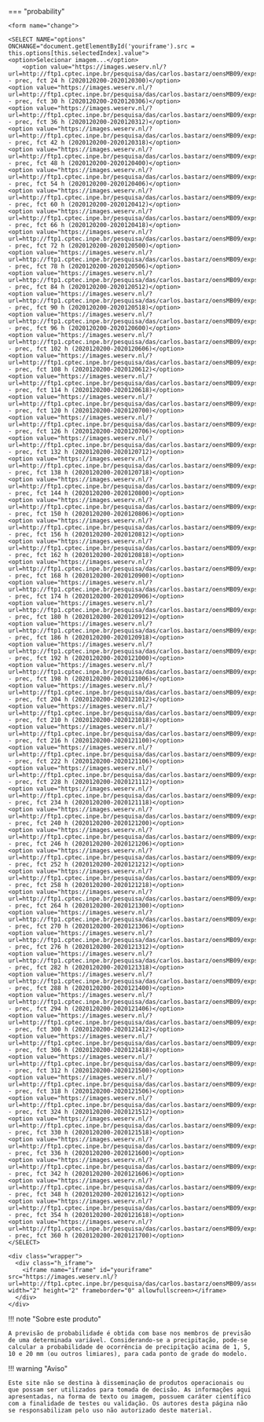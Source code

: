 

=== "probability"

    <form name="change">
    
    <SELECT NAME="options" ONCHANGE="document.getElementById('youriframe').src = this.options[this.selectedIndex].value">
    <option>Selecionar imagem...</option>
        <option value="https://images.weserv.nl/?url=http://ftp1.cptec.inpe.br/pesquisa/das/carlos.bastarz/oensMB09/exps/gnu_egeon_m128p_p64p/prod/probability/2020120200/prec20201202002020120300.png">probability - prec, fct 24 h (2020120200-2020120300)</option>
    <option value="https://images.weserv.nl/?url=http://ftp1.cptec.inpe.br/pesquisa/das/carlos.bastarz/oensMB09/exps/gnu_egeon_m128p_p64p/prod/probability/2020120200/prec20201202002020120306.png">probability - prec, fct 30 h (2020120200-2020120306)</option>
    <option value="https://images.weserv.nl/?url=http://ftp1.cptec.inpe.br/pesquisa/das/carlos.bastarz/oensMB09/exps/gnu_egeon_m128p_p64p/prod/probability/2020120200/prec20201202002020120312.png">probability - prec, fct 36 h (2020120200-2020120312)</option>
    <option value="https://images.weserv.nl/?url=http://ftp1.cptec.inpe.br/pesquisa/das/carlos.bastarz/oensMB09/exps/gnu_egeon_m128p_p64p/prod/probability/2020120200/prec20201202002020120318.png">probability - prec, fct 42 h (2020120200-2020120318)</option>
    <option value="https://images.weserv.nl/?url=http://ftp1.cptec.inpe.br/pesquisa/das/carlos.bastarz/oensMB09/exps/gnu_egeon_m128p_p64p/prod/probability/2020120200/prec20201202002020120400.png">probability - prec, fct 48 h (2020120200-2020120400)</option>
    <option value="https://images.weserv.nl/?url=http://ftp1.cptec.inpe.br/pesquisa/das/carlos.bastarz/oensMB09/exps/gnu_egeon_m128p_p64p/prod/probability/2020120200/prec20201202002020120406.png">probability - prec, fct 54 h (2020120200-2020120406)</option>
    <option value="https://images.weserv.nl/?url=http://ftp1.cptec.inpe.br/pesquisa/das/carlos.bastarz/oensMB09/exps/gnu_egeon_m128p_p64p/prod/probability/2020120200/prec20201202002020120412.png">probability - prec, fct 60 h (2020120200-2020120412)</option>
    <option value="https://images.weserv.nl/?url=http://ftp1.cptec.inpe.br/pesquisa/das/carlos.bastarz/oensMB09/exps/gnu_egeon_m128p_p64p/prod/probability/2020120200/prec20201202002020120418.png">probability - prec, fct 66 h (2020120200-2020120418)</option>
    <option value="https://images.weserv.nl/?url=http://ftp1.cptec.inpe.br/pesquisa/das/carlos.bastarz/oensMB09/exps/gnu_egeon_m128p_p64p/prod/probability/2020120200/prec20201202002020120500.png">probability - prec, fct 72 h (2020120200-2020120500)</option>
    <option value="https://images.weserv.nl/?url=http://ftp1.cptec.inpe.br/pesquisa/das/carlos.bastarz/oensMB09/exps/gnu_egeon_m128p_p64p/prod/probability/2020120200/prec20201202002020120506.png">probability - prec, fct 78 h (2020120200-2020120506)</option>
    <option value="https://images.weserv.nl/?url=http://ftp1.cptec.inpe.br/pesquisa/das/carlos.bastarz/oensMB09/exps/gnu_egeon_m128p_p64p/prod/probability/2020120200/prec20201202002020120512.png">probability - prec, fct 84 h (2020120200-2020120512)</option>
    <option value="https://images.weserv.nl/?url=http://ftp1.cptec.inpe.br/pesquisa/das/carlos.bastarz/oensMB09/exps/gnu_egeon_m128p_p64p/prod/probability/2020120200/prec20201202002020120518.png">probability - prec, fct 90 h (2020120200-2020120518)</option>
    <option value="https://images.weserv.nl/?url=http://ftp1.cptec.inpe.br/pesquisa/das/carlos.bastarz/oensMB09/exps/gnu_egeon_m128p_p64p/prod/probability/2020120200/prec20201202002020120600.png">probability - prec, fct 96 h (2020120200-2020120600)</option>
    <option value="https://images.weserv.nl/?url=http://ftp1.cptec.inpe.br/pesquisa/das/carlos.bastarz/oensMB09/exps/gnu_egeon_m128p_p64p/prod/probability/2020120200/prec20201202002020120606.png">probability - prec, fct 102 h (2020120200-2020120606)</option>
    <option value="https://images.weserv.nl/?url=http://ftp1.cptec.inpe.br/pesquisa/das/carlos.bastarz/oensMB09/exps/gnu_egeon_m128p_p64p/prod/probability/2020120200/prec20201202002020120612.png">probability - prec, fct 108 h (2020120200-2020120612)</option>
    <option value="https://images.weserv.nl/?url=http://ftp1.cptec.inpe.br/pesquisa/das/carlos.bastarz/oensMB09/exps/gnu_egeon_m128p_p64p/prod/probability/2020120200/prec20201202002020120618.png">probability - prec, fct 114 h (2020120200-2020120618)</option>
    <option value="https://images.weserv.nl/?url=http://ftp1.cptec.inpe.br/pesquisa/das/carlos.bastarz/oensMB09/exps/gnu_egeon_m128p_p64p/prod/probability/2020120200/prec20201202002020120700.png">probability - prec, fct 120 h (2020120200-2020120700)</option>
    <option value="https://images.weserv.nl/?url=http://ftp1.cptec.inpe.br/pesquisa/das/carlos.bastarz/oensMB09/exps/gnu_egeon_m128p_p64p/prod/probability/2020120200/prec20201202002020120706.png">probability - prec, fct 126 h (2020120200-2020120706)</option>
    <option value="https://images.weserv.nl/?url=http://ftp1.cptec.inpe.br/pesquisa/das/carlos.bastarz/oensMB09/exps/gnu_egeon_m128p_p64p/prod/probability/2020120200/prec20201202002020120712.png">probability - prec, fct 132 h (2020120200-2020120712)</option>
    <option value="https://images.weserv.nl/?url=http://ftp1.cptec.inpe.br/pesquisa/das/carlos.bastarz/oensMB09/exps/gnu_egeon_m128p_p64p/prod/probability/2020120200/prec20201202002020120718.png">probability - prec, fct 138 h (2020120200-2020120718)</option>
    <option value="https://images.weserv.nl/?url=http://ftp1.cptec.inpe.br/pesquisa/das/carlos.bastarz/oensMB09/exps/gnu_egeon_m128p_p64p/prod/probability/2020120200/prec20201202002020120800.png">probability - prec, fct 144 h (2020120200-2020120800)</option>
    <option value="https://images.weserv.nl/?url=http://ftp1.cptec.inpe.br/pesquisa/das/carlos.bastarz/oensMB09/exps/gnu_egeon_m128p_p64p/prod/probability/2020120200/prec20201202002020120806.png">probability - prec, fct 150 h (2020120200-2020120806)</option>
    <option value="https://images.weserv.nl/?url=http://ftp1.cptec.inpe.br/pesquisa/das/carlos.bastarz/oensMB09/exps/gnu_egeon_m128p_p64p/prod/probability/2020120200/prec20201202002020120812.png">probability - prec, fct 156 h (2020120200-2020120812)</option>
    <option value="https://images.weserv.nl/?url=http://ftp1.cptec.inpe.br/pesquisa/das/carlos.bastarz/oensMB09/exps/gnu_egeon_m128p_p64p/prod/probability/2020120200/prec20201202002020120818.png">probability - prec, fct 162 h (2020120200-2020120818)</option>
    <option value="https://images.weserv.nl/?url=http://ftp1.cptec.inpe.br/pesquisa/das/carlos.bastarz/oensMB09/exps/gnu_egeon_m128p_p64p/prod/probability/2020120200/prec20201202002020120900.png">probability - prec, fct 168 h (2020120200-2020120900)</option>
    <option value="https://images.weserv.nl/?url=http://ftp1.cptec.inpe.br/pesquisa/das/carlos.bastarz/oensMB09/exps/gnu_egeon_m128p_p64p/prod/probability/2020120200/prec20201202002020120906.png">probability - prec, fct 174 h (2020120200-2020120906)</option>
    <option value="https://images.weserv.nl/?url=http://ftp1.cptec.inpe.br/pesquisa/das/carlos.bastarz/oensMB09/exps/gnu_egeon_m128p_p64p/prod/probability/2020120200/prec20201202002020120912.png">probability - prec, fct 180 h (2020120200-2020120912)</option>
    <option value="https://images.weserv.nl/?url=http://ftp1.cptec.inpe.br/pesquisa/das/carlos.bastarz/oensMB09/exps/gnu_egeon_m128p_p64p/prod/probability/2020120200/prec20201202002020120918.png">probability - prec, fct 186 h (2020120200-2020120918)</option>
    <option value="https://images.weserv.nl/?url=http://ftp1.cptec.inpe.br/pesquisa/das/carlos.bastarz/oensMB09/exps/gnu_egeon_m128p_p64p/prod/probability/2020120200/prec20201202002020121000.png">probability - prec, fct 192 h (2020120200-2020121000)</option>
    <option value="https://images.weserv.nl/?url=http://ftp1.cptec.inpe.br/pesquisa/das/carlos.bastarz/oensMB09/exps/gnu_egeon_m128p_p64p/prod/probability/2020120200/prec20201202002020121006.png">probability - prec, fct 198 h (2020120200-2020121006)</option>
    <option value="https://images.weserv.nl/?url=http://ftp1.cptec.inpe.br/pesquisa/das/carlos.bastarz/oensMB09/exps/gnu_egeon_m128p_p64p/prod/probability/2020120200/prec20201202002020121012.png">probability - prec, fct 204 h (2020120200-2020121012)</option>
    <option value="https://images.weserv.nl/?url=http://ftp1.cptec.inpe.br/pesquisa/das/carlos.bastarz/oensMB09/exps/gnu_egeon_m128p_p64p/prod/probability/2020120200/prec20201202002020121018.png">probability - prec, fct 210 h (2020120200-2020121018)</option>
    <option value="https://images.weserv.nl/?url=http://ftp1.cptec.inpe.br/pesquisa/das/carlos.bastarz/oensMB09/exps/gnu_egeon_m128p_p64p/prod/probability/2020120200/prec20201202002020121100.png">probability - prec, fct 216 h (2020120200-2020121100)</option>
    <option value="https://images.weserv.nl/?url=http://ftp1.cptec.inpe.br/pesquisa/das/carlos.bastarz/oensMB09/exps/gnu_egeon_m128p_p64p/prod/probability/2020120200/prec20201202002020121106.png">probability - prec, fct 222 h (2020120200-2020121106)</option>
    <option value="https://images.weserv.nl/?url=http://ftp1.cptec.inpe.br/pesquisa/das/carlos.bastarz/oensMB09/exps/gnu_egeon_m128p_p64p/prod/probability/2020120200/prec20201202002020121112.png">probability - prec, fct 228 h (2020120200-2020121112)</option>
    <option value="https://images.weserv.nl/?url=http://ftp1.cptec.inpe.br/pesquisa/das/carlos.bastarz/oensMB09/exps/gnu_egeon_m128p_p64p/prod/probability/2020120200/prec20201202002020121118.png">probability - prec, fct 234 h (2020120200-2020121118)</option>
    <option value="https://images.weserv.nl/?url=http://ftp1.cptec.inpe.br/pesquisa/das/carlos.bastarz/oensMB09/exps/gnu_egeon_m128p_p64p/prod/probability/2020120200/prec20201202002020121200.png">probability - prec, fct 240 h (2020120200-2020121200)</option>
    <option value="https://images.weserv.nl/?url=http://ftp1.cptec.inpe.br/pesquisa/das/carlos.bastarz/oensMB09/exps/gnu_egeon_m128p_p64p/prod/probability/2020120200/prec20201202002020121206.png">probability - prec, fct 246 h (2020120200-2020121206)</option>
    <option value="https://images.weserv.nl/?url=http://ftp1.cptec.inpe.br/pesquisa/das/carlos.bastarz/oensMB09/exps/gnu_egeon_m128p_p64p/prod/probability/2020120200/prec20201202002020121212.png">probability - prec, fct 252 h (2020120200-2020121212)</option>
    <option value="https://images.weserv.nl/?url=http://ftp1.cptec.inpe.br/pesquisa/das/carlos.bastarz/oensMB09/exps/gnu_egeon_m128p_p64p/prod/probability/2020120200/prec20201202002020121218.png">probability - prec, fct 258 h (2020120200-2020121218)</option>
    <option value="https://images.weserv.nl/?url=http://ftp1.cptec.inpe.br/pesquisa/das/carlos.bastarz/oensMB09/exps/gnu_egeon_m128p_p64p/prod/probability/2020120200/prec20201202002020121300.png">probability - prec, fct 264 h (2020120200-2020121300)</option>
    <option value="https://images.weserv.nl/?url=http://ftp1.cptec.inpe.br/pesquisa/das/carlos.bastarz/oensMB09/exps/gnu_egeon_m128p_p64p/prod/probability/2020120200/prec20201202002020121306.png">probability - prec, fct 270 h (2020120200-2020121306)</option>
    <option value="https://images.weserv.nl/?url=http://ftp1.cptec.inpe.br/pesquisa/das/carlos.bastarz/oensMB09/exps/gnu_egeon_m128p_p64p/prod/probability/2020120200/prec20201202002020121312.png">probability - prec, fct 276 h (2020120200-2020121312)</option>
    <option value="https://images.weserv.nl/?url=http://ftp1.cptec.inpe.br/pesquisa/das/carlos.bastarz/oensMB09/exps/gnu_egeon_m128p_p64p/prod/probability/2020120200/prec20201202002020121318.png">probability - prec, fct 282 h (2020120200-2020121318)</option>
    <option value="https://images.weserv.nl/?url=http://ftp1.cptec.inpe.br/pesquisa/das/carlos.bastarz/oensMB09/exps/gnu_egeon_m128p_p64p/prod/probability/2020120200/prec20201202002020121400.png">probability - prec, fct 288 h (2020120200-2020121400)</option>
    <option value="https://images.weserv.nl/?url=http://ftp1.cptec.inpe.br/pesquisa/das/carlos.bastarz/oensMB09/exps/gnu_egeon_m128p_p64p/prod/probability/2020120200/prec20201202002020121406.png">probability - prec, fct 294 h (2020120200-2020121406)</option>
    <option value="https://images.weserv.nl/?url=http://ftp1.cptec.inpe.br/pesquisa/das/carlos.bastarz/oensMB09/exps/gnu_egeon_m128p_p64p/prod/probability/2020120200/prec20201202002020121412.png">probability - prec, fct 300 h (2020120200-2020121412)</option>
    <option value="https://images.weserv.nl/?url=http://ftp1.cptec.inpe.br/pesquisa/das/carlos.bastarz/oensMB09/exps/gnu_egeon_m128p_p64p/prod/probability/2020120200/prec20201202002020121418.png">probability - prec, fct 306 h (2020120200-2020121418)</option>
    <option value="https://images.weserv.nl/?url=http://ftp1.cptec.inpe.br/pesquisa/das/carlos.bastarz/oensMB09/exps/gnu_egeon_m128p_p64p/prod/probability/2020120200/prec20201202002020121500.png">probability - prec, fct 312 h (2020120200-2020121500)</option>
    <option value="https://images.weserv.nl/?url=http://ftp1.cptec.inpe.br/pesquisa/das/carlos.bastarz/oensMB09/exps/gnu_egeon_m128p_p64p/prod/probability/2020120200/prec20201202002020121506.png">probability - prec, fct 318 h (2020120200-2020121506)</option>
    <option value="https://images.weserv.nl/?url=http://ftp1.cptec.inpe.br/pesquisa/das/carlos.bastarz/oensMB09/exps/gnu_egeon_m128p_p64p/prod/probability/2020120200/prec20201202002020121512.png">probability - prec, fct 324 h (2020120200-2020121512)</option>
    <option value="https://images.weserv.nl/?url=http://ftp1.cptec.inpe.br/pesquisa/das/carlos.bastarz/oensMB09/exps/gnu_egeon_m128p_p64p/prod/probability/2020120200/prec20201202002020121518.png">probability - prec, fct 330 h (2020120200-2020121518)</option>
    <option value="https://images.weserv.nl/?url=http://ftp1.cptec.inpe.br/pesquisa/das/carlos.bastarz/oensMB09/exps/gnu_egeon_m128p_p64p/prod/probability/2020120200/prec20201202002020121600.png">probability - prec, fct 336 h (2020120200-2020121600)</option>
    <option value="https://images.weserv.nl/?url=http://ftp1.cptec.inpe.br/pesquisa/das/carlos.bastarz/oensMB09/exps/gnu_egeon_m128p_p64p/prod/probability/2020120200/prec20201202002020121606.png">probability - prec, fct 342 h (2020120200-2020121606)</option>
    <option value="https://images.weserv.nl/?url=http://ftp1.cptec.inpe.br/pesquisa/das/carlos.bastarz/oensMB09/exps/gnu_egeon_m128p_p64p/prod/probability/2020120200/prec20201202002020121612.png">probability - prec, fct 348 h (2020120200-2020121612)</option>
    <option value="https://images.weserv.nl/?url=http://ftp1.cptec.inpe.br/pesquisa/das/carlos.bastarz/oensMB09/exps/gnu_egeon_m128p_p64p/prod/probability/2020120200/prec20201202002020121618.png">probability - prec, fct 354 h (2020120200-2020121618)</option>
    <option value="https://images.weserv.nl/?url=http://ftp1.cptec.inpe.br/pesquisa/das/carlos.bastarz/oensMB09/exps/gnu_egeon_m128p_p64p/prod/probability/2020120200/prec20201202002020121700.png">probability - prec, fct 360 h (2020120200-2020121700)</option>
    </SELECT>
    
    <div class="wrapper">
      <div class="h_iframe">
        <iframe name="iframe" id="youriframe" src="https://images.weserv.nl/?url=http://ftp1.cptec.inpe.br/pesquisa/das/carlos.bastarz/oensMB09/assets/white_bkg_big.png" width="2" height="2" frameborder="0" allowfullscreen></iframe>
      </div>
    </div>


!!! note "Sobre este produto"

    A previsão de probabilidade é obtida com base nos membros de previsão de uma determinada variável. Considerando-se a precipitação, pode-se calcular a probabilidade de ocorrência de precipitação acima de 1, 5, 10 e 20 mm (ou outros limiares), para cada ponto de grade do modelo.

!!! warning "Aviso"

    Este site não se destina à disseminação de produtos operacionais ou que possam ser utilizados para tomada de decisão. As informações aqui apresentadas, na forma de texto ou imagem, possuem caráter científico com a finalidade de testes ou validação. Os autores desta página não se responsabilizam pelo uso não autorizado deste material.
